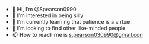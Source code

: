 - 👋 Hi, I’m @Spearson0990
- 👀 I’m interested in being silly
- 🌱 I’m currently learning that patience is a virtue
- 💞️ I’m looking to find other like-minded people 
- 📫 How to reach me is s.pearson030990@gmail.con

<!---
Spearson0990/Spearson0990 is a ✨ special ✨ repository because its `README.md` (this file) appears on your GitHub profile.
You can click the Preview link to take a look at your changes.
--->
